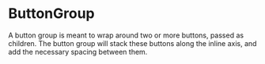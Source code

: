 # ButtonGroup

A button group is meant to wrap around two or more buttons, passed as children. The button group will stack these buttons along the inline axis, and add the necessary spacing between them.
 

